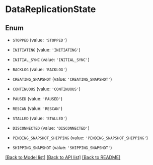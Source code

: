 # DataReplicationState


## Enum

* `STOPPED` (value: `'STOPPED'`)

* `INITIATING` (value: `'INITIATING'`)

* `INITIAL_SYNC` (value: `'INITIAL_SYNC'`)

* `BACKLOG` (value: `'BACKLOG'`)

* `CREATING_SNAPSHOT` (value: `'CREATING_SNAPSHOT'`)

* `CONTINUOUS` (value: `'CONTINUOUS'`)

* `PAUSED` (value: `'PAUSED'`)

* `RESCAN` (value: `'RESCAN'`)

* `STALLED` (value: `'STALLED'`)

* `DISCONNECTED` (value: `'DISCONNECTED'`)

* `PENDING_SNAPSHOT_SHIPPING` (value: `'PENDING_SNAPSHOT_SHIPPING'`)

* `SHIPPING_SNAPSHOT` (value: `'SHIPPING_SNAPSHOT'`)

[[Back to Model list]](../README.md#documentation-for-models) [[Back to API list]](../README.md#documentation-for-api-endpoints) [[Back to README]](../README.md)


